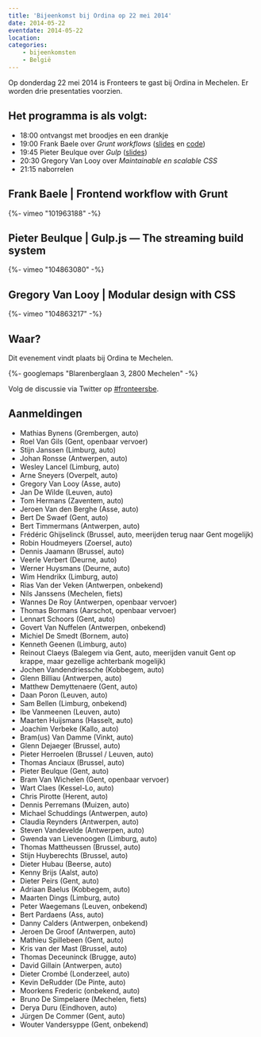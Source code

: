 ```yaml
---
title: 'Bijeenkomst bij Ordina op 22 mei 2014'
date: 2014-05-22
eventdate: 2014-05-22
location:
categories:
    - bijeenkomsten 
    - België
---
```


Op donderdag 22 mei 2014 is Fronteers te gast bij Ordina in Mechelen. Er worden drie presentaties voorzien.

## Het programma is als volgt:

-   18:00 ontvangst met broodjes en een drankje
-   19:00 Frank Baele over _Grunt workflows_ ([slides](https://docs.google.com/presentation/d/1TF46vwhM51yTDhFPX2UIUOjjOCwwgaKvSP66v-hQqj4/pub?start=false&loop=false&delayms=3000) en [code](https://github.com/frankbaele/grunt-demo))
-   19:45 Pieter Beulque over _Gulp_ ([slides](https://speakerdeck.com/pieterbeulque/gulp-fronteers))
-   20:30 Gregory Van Looy over _Maintainable en scalable CSS_
-   21:15 naborrelen

## Frank Baele | Frontend workflow with Grunt

<div>
    {%- vimeo "101963188" -%}
</div>

## Pieter Beulque | Gulp.js — The streaming build system

<div>
    {%- vimeo "104863080" -%}
</div>

## Gregory Van Looy | Modular design with CSS

<div>
    {%- vimeo "104863217" -%}
</div>

## Waar?

Dit evenement vindt plaats bij Ordina te Mechelen.

{%- googlemaps "Blarenberglaan 3, 2800 Mechelen" -%}

Volg de discussie via Twitter op [#fronteersbe](https://twitter.com/search?q=%23fronteersbe).

## Aanmeldingen

-   Mathias Bynens (Grembergen, auto)
-   Roel Van Gils (Gent, openbaar vervoer)
-   Stijn Janssen (Limburg, auto)
-   Johan Ronsse (Antwerpen, auto)
-   Wesley Lancel (Limburg, auto)
-   Arne Sneyers (Overpelt, auto)
-   Gregory Van Looy (Asse, auto)
-   Jan De Wilde (Leuven, auto)
-   Tom Hermans (Zaventem, auto)
-   Jeroen Van den Berghe (Asse, auto)
-   Bert De Swaef (Gent, auto)
-   Bert Timmermans (Antwerpen, auto)
-   Frédéric Ghijselinck (Brussel, auto, meerijden terug naar Gent mogelijk)
-   Robin Houdmeyers (Zoersel, auto)
-   Dennis Jaamann (Brussel, auto)
-   Veerle Verbert (Deurne, auto)
-   Werner Huysmans (Deurne, auto)
-   Wim Hendrikx (Limburg, auto)
-   Rias Van der Veken (Antwerpen, onbekend)
-   Nils Janssens (Mechelen, fiets)
-   Wannes De Roy (Antwerpen, openbaar vervoer)
-   Thomas Bormans (Aarschot, openbaar vervoer)
-   Lennart Schoors (Gent, auto)
-   Govert Van Nuffelen (Antwerpen, onbekend)
-   Michiel De Smedt (Bornem, auto)
-   Kenneth Geenen (Limburg, auto)
-   Reinout Claeys (Balegem via Gent, auto, meerijden vanuit Gent op krappe, maar gezellige achterbank mogelijk)
-   Jochen Vandendriessche (Kobbegem, auto)
-   Glenn Billiau (Antwerpen, auto)
-   Matthew Demyttenaere (Gent, auto)
-   Daan Poron (Leuven, auto)
-   Sam Bellen (Limburg, onbekend)
-   Ibe Vanmeenen (Leuven, auto)
-   Maarten Huijsmans (Hasselt, auto)
-   Joachim Verbeke (Kallo, auto)
-   Bram(us) Van Damme (Vinkt, auto)
-   Glenn Dejaeger (Brussel, auto)
-   Pieter Herroelen (Brussel / Leuven, auto)
-   Thomas Anciaux (Brussel, auto)
-   Pieter Beulque (Gent, auto)
-   Bram Van Wichelen (Gent, openbaar vervoer)
-   Wart Claes (Kessel-Lo, auto)
-   Chris Pirotte (Herent, auto)
-   Dennis Perremans (Muizen, auto)
-   Michael Schuddings (Antwerpen, auto)
-   Claudia Reynders (Antwerpen, auto)
-   Steven Vandevelde (Antwerpen, auto)
-   Gwenda van Lievenoogen (Limburg, auto)
-   Thomas Mattheussen (Brussel, auto)
-   Stijn Huyberechts (Brussel, auto)
-   Dieter Hubau (Beerse, auto)
-   Kenny Brijs (Aalst, auto)
-   Dieter Peirs (Gent, auto)
-   Adriaan Baelus (Kobbegem, auto)
-   Maarten Dings (Limburg, auto)
-   Peter Waegemans (Leuven, onbekend)
-   Bert Pardaens (Ass, auto)
-   Danny Calders (Antwerpen, onbekend)
-   Jeroen De Groof (Antwerpen, auto)
-   Mathieu Spillebeen (Gent, auto)
-   Kris van der Mast (Brussel, auto)
-   Thomas Deceuninck (Brugge, auto)
-   David Gillain (Antwerpen, auto)
-   Dieter Crombé (Londerzeel, auto)
-   Kevin DeRudder (De Pinte, auto)
-   Moorkens Frederic (onbekend, auto)
-   Bruno De Simpelaere (Mechelen, fiets)
-   Derya Duru (Eindhoven, auto)
-   Jürgen De Commer (Gent, auto)
-   Wouter Vandersyppe (Gent, onbekend)
